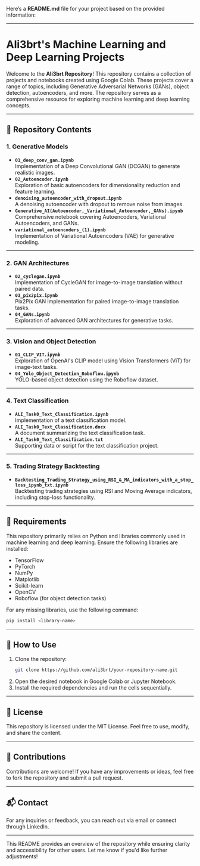 Here’s a **README.md** file for your project based on the provided information:

---

# Ali3brt's Machine Learning and Deep Learning Projects

Welcome to the **Ali3brt Repository**! This repository contains a collection of projects and notebooks created using Google Colab. These projects cover a range of topics, including Generative Adversarial Networks (GANs), object detection, autoencoders, and more. The repository serves as a comprehensive resource for exploring machine learning and deep learning concepts.

---

## 📂 Repository Contents

### **1. Generative Models**
- **`01_deep_conv_gan.ipynb`**  
  Implementation of a Deep Convolutional GAN (DCGAN) to generate realistic images.
- **`02_Autoencoder.ipynb`**  
  Exploration of basic autoencoders for dimensionality reduction and feature learning.
- **`denoising_autoencoder_with_dropout.ipynb`**  
  A denoising autoencoder with dropout to remove noise from images.
- **`Generative_AI(Autoencoder,_Variational_Autoencoder,_GANs).ipynb`**  
  Comprehensive notebook covering Autoencoders, Variational Autoencoders, and GANs.
- **`variational_autoencoders_(1).ipynb`**  
  Implementation of Variational Autoencoders (VAE) for generative modeling.

---

### **2. GAN Architectures**
- **`02_cyclegan.ipynb`**  
  Implementation of CycleGAN for image-to-image translation without paired data.
- **`03_pix2pix.ipynb`**  
  Pix2Pix GAN implementation for paired image-to-image translation tasks.
- **`04_GANs.ipynb`**  
  Exploration of advanced GAN architectures for generative tasks.

---

### **3. Vision and Object Detection**
- **`01_CLIP_VIT.ipynb`**  
  Exploration of OpenAI's CLIP model using Vision Transformers (ViT) for image-text tasks.
- **`04_Yolo_Object_Detection_Roboflow.ipynb`**  
  YOLO-based object detection using the Roboflow dataset.

---

### **4. Text Classification**
- **`ALI_Task0_Text_Classification.ipynb`**  
  Implementation of a text classification model.
- **`ALI_Task0_Text_Classification.docx`**  
  A document summarizing the text classification task.
- **`ALI_Task0_Text_Classification.txt`**  
  Supporting data or script for the text classification project.

---

### **5. Trading Strategy Backtesting**
- **`Backtesting_Trading_Strategy_using_RSI_&_MA_indicators_with_a_stop_loss_ipynb_txt.ipynb`**  
  Backtesting trading strategies using RSI and Moving Average indicators, including stop-loss functionality.

---

## 🔧 Requirements
This repository primarily relies on Python and libraries commonly used in machine learning and deep learning. Ensure the following libraries are installed:
- TensorFlow
- PyTorch
- NumPy
- Matplotlib
- Scikit-learn
- OpenCV
- Roboflow (for object detection tasks)

For any missing libraries, use the following command:
```bash
pip install <library-name>
```

---

## 🚀 How to Use
1. Clone the repository:
   ```bash
   git clone https://github.com/ali3brt/your-repository-name.git
   ```
2. Open the desired notebook in Google Colab or Jupyter Notebook.
3. Install the required dependencies and run the cells sequentially.

---

## 📄 License
This repository is licensed under the MIT License. Feel free to use, modify, and share the content.

---

## 🤝 Contributions
Contributions are welcome! If you have any improvements or ideas, feel free to fork the repository and submit a pull request.

---

## 📬 Contact
For any inquiries or feedback, you can reach out via email or connect through LinkedIn.

---

This README provides an overview of the repository while ensuring clarity and accessibility for other users. Let me know if you'd like further adjustments!
